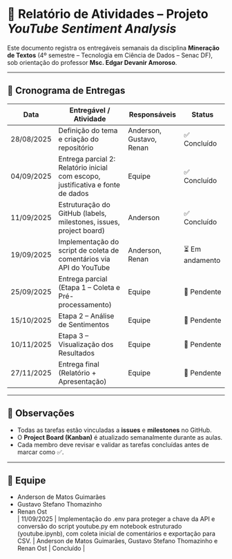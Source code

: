 # 📝 Relatório de Atividades – Projeto *YouTube Sentiment Analysis*

Este documento registra os entregáveis semanais da disciplina **Mineração de Textos** (4º semestre – Tecnologia em Ciência de Dados – Senac DF), sob orientação do professor **Msc. Edgar Devanir Amoroso**.

---

## 📅 Cronograma de Entregas

| Data       | Entregável / Atividade | Responsáveis | Status |
|------------|------------------------|--------------|--------|
| 28/08/2025 | Definição do tema e criação do repositório | Anderson, Gustavo, Renan | ✅ Concluído |
| 04/09/2025 | Entrega parcial 2: Relatório inicial com escopo, justificativa e fonte de dados | Equipe | ✅ Concluído |
| 11/09/2025 | Estruturação do GitHub (labels, milestones, issues, project board) | Anderson | ✅ Concluído |
| 19/09/2025 | Implementação do script de coleta de comentários via API do YouTube | Anderson, Renan | ⏳ Em andamento |
| 25/09/2025 | Entrega parcial (Etapa 1 – Coleta e Pré-processamento) | Equipe | 🔲 Pendente |
| 15/10/2025 | Etapa 2 – Análise de Sentimentos | Equipe | 🔲 Pendente |
| 10/11/2025 | Etapa 3 – Visualização dos Resultados | Equipe | 🔲 Pendente |
| 27/11/2025 | Entrega final (Relatório + Apresentação) | Equipe | 🔲 Pendente |

---

## 📌 Observações

- Todas as tarefas estão vinculadas a **issues** e **milestones** no GitHub.  
- O **Project Board (Kanban)** é atualizado semanalmente durante as aulas.  
- Cada membro deve revisar e validar as tarefas concluídas antes de marcar como ✅.  

---

## 👥 Equipe

- Anderson de Matos Guimarães  
- Gustavo Stefano Thomazinho  
- Renan Ost  
| 11/09/2025 | Implementação do .env para proteger a chave da API e conversão do script youtube.py em notebook estruturado (youtube.ipynb), com coleta inicial de comentários e exportação para CSV. | Anderson de Matos Guimarães, Gustavo Stefano Thomazinho e Renan Ost | Concluído |
